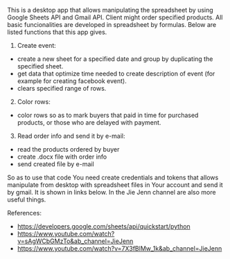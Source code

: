This is a desktop app that allows manipulating the spreadsheet  by using Google Sheets API and Gmail API. Client might order specified products. All basic funcionalities are developed in spreadsheet by formulas. Below  are listed functions that this app gives.
1. Create event:
- create a new sheet for a specified date and group by duplicating the specified sheet.
- get data that optimize time needed to create description of event (for example for creating facebook event).
- clears specified range of rows.
2. Color rows:
- color rows so as to mark buyers that paid in time for purchased products, or those who are delayed with payment.
3. Read order info and send it by e-mail:
- read the products ordered by buyer
- create .docx file with order info
- send created file by e-mail

So as to use that code You need create credentials and tokens that allows manipulate from desktop with spreadsheet files in Your account and send it by gmail. It is shown in links below. In the Jie Jenn channel are also more useful things.

References:
- https://developers.google.com/sheets/api/quickstart/python
- https://www.youtube.com/watch?v=sAgWCbGMzTo&ab_channel=JieJenn
- https://www.youtube.com/watch?v=7X3fBlMw_1k&ab_channel=JieJenn
